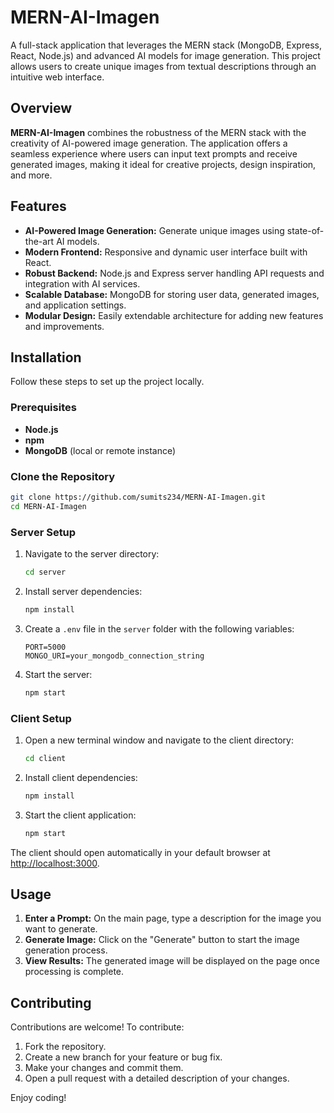 
# MERN-AI-Imagen

A full-stack application that leverages the MERN stack (MongoDB, Express, React, Node.js) and advanced AI models for image generation. This project allows users to create unique images from textual descriptions through an intuitive web interface.

## Overview

**MERN-AI-Imagen** combines the robustness of the MERN stack with the creativity of AI-powered image generation. The application offers a seamless experience where users can input text prompts and receive generated images, making it ideal for creative projects, design inspiration, and more.

## Features

- **AI-Powered Image Generation:** Generate unique images using state-of-the-art AI models.
- **Modern Frontend:** Responsive and dynamic user interface built with React.
- **Robust Backend:** Node.js and Express server handling API requests and integration with AI services.
- **Scalable Database:** MongoDB for storing user data, generated images, and application settings.
- **Modular Design:** Easily extendable architecture for adding new features and improvements.

## Installation

Follow these steps to set up the project locally.

### Prerequisites

- **Node.js** 
- **npm** 
- **MongoDB** (local or remote instance)

### Clone the Repository

```bash
git clone https://github.com/sumits234/MERN-AI-Imagen.git
cd MERN-AI-Imagen
```

### Server Setup

1. Navigate to the server directory:

   ```bash
   cd server
   ```

2. Install server dependencies:

   ```bash
   npm install
   ```

3. Create a `.env` file in the `server` folder with the following variables:

   ```env
   PORT=5000
   MONGO_URI=your_mongodb_connection_string

   ```

4. Start the server:

   ```bash
   npm start
   ```

### Client Setup

1. Open a new terminal window and navigate to the client directory:

   ```bash
   cd client
   ```

2. Install client dependencies:

   ```bash
   npm install
   ```

3. Start the client application:

   ```bash
   npm start
   ```

The client should open automatically in your default browser at [http://localhost:3000](http://localhost:3000).

## Usage

1. **Enter a Prompt:** On the main page, type a description for the image you want to generate.
2. **Generate Image:** Click on the "Generate" button to start the image generation process.
3. **View Results:** The generated image will be displayed on the page once processing is complete.

## Contributing

Contributions are welcome! To contribute:

1. Fork the repository.
2. Create a new branch for your feature or bug fix.
3. Make your changes and commit them.
4. Open a pull request with a detailed description of your changes.

 Enjoy coding!
